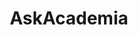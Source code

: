 ---
title: AskAcademia
crosslinks:
- education
- GradSchool
- xkcd
- youtubefactsbot
- gradadmissions
- Scholar
- math
- labrats
- SubredditDrama
- Economics
- AskSocialScience
- Professors
- chemistry
- MuseumPros
- Futurology
- AskReddit
- bestof
- science
- literature
- shanghai
---